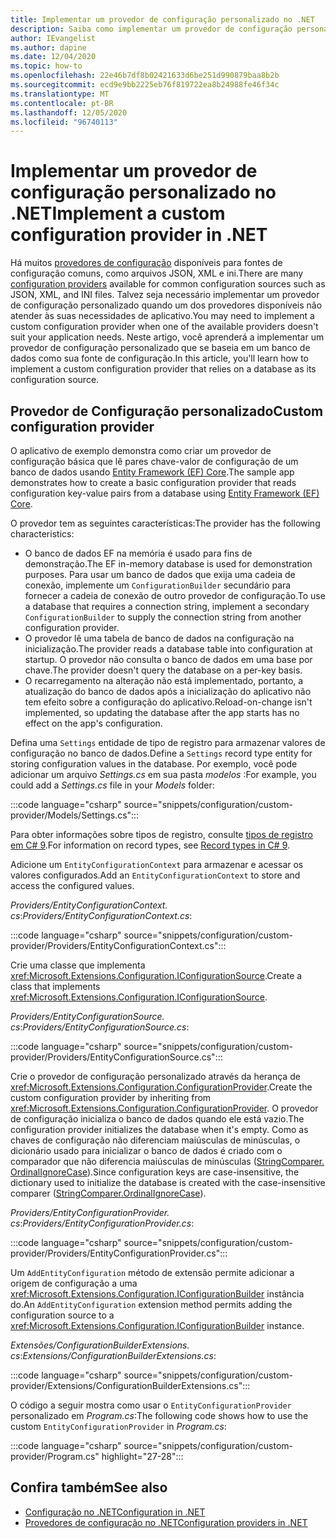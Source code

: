 ```yaml
---
title: Implementar um provedor de configuração personalizado no .NET
description: Saiba como implementar um provedor de configuração personalizada em aplicativos .NET.
author: IEvangelist
ms.author: dapine
ms.date: 12/04/2020
ms.topic: how-to
ms.openlocfilehash: 22e46b7df8b02421633d6be251d990879baa8b2b
ms.sourcegitcommit: ecd9e9bb2225eb76f819722ea8b24988fe46f34c
ms.translationtype: MT
ms.contentlocale: pt-BR
ms.lasthandoff: 12/05/2020
ms.locfileid: "96740113"
---
```

# <a name="implement-a-custom-configuration-provider-in-net"></a><span data-ttu-id="0bb3c-103">Implementar um provedor de configuração personalizado no .NET</span><span class="sxs-lookup"><span data-stu-id="0bb3c-103">Implement a custom configuration provider in .NET</span></span>

<span data-ttu-id="0bb3c-104">Há muitos [provedores de configuração](configuration-providers.md) disponíveis para fontes de configuração comuns, como arquivos JSON, XML e ini.</span><span class="sxs-lookup"><span data-stu-id="0bb3c-104">There are many [configuration providers](configuration-providers.md) available for common configuration sources such as JSON, XML, and INI files.</span></span> <span data-ttu-id="0bb3c-105">Talvez seja necessário implementar um provedor de configuração personalizado quando um dos provedores disponíveis não atender às suas necessidades de aplicativo.</span><span class="sxs-lookup"><span data-stu-id="0bb3c-105">You may need to implement a custom configuration provider when one of the available providers doesn't suit your application needs.</span></span> <span data-ttu-id="0bb3c-106">Neste artigo, você aprenderá a implementar um provedor de configuração personalizado que se baseia em um banco de dados como sua fonte de configuração.</span><span class="sxs-lookup"><span data-stu-id="0bb3c-106">In this article, you'll learn how to implement a custom configuration provider that relies on a database as its configuration source.</span></span>

## <a name="custom-configuration-provider"></a><span data-ttu-id="0bb3c-107">Provedor de Configuração personalizado</span><span class="sxs-lookup"><span data-stu-id="0bb3c-107">Custom configuration provider</span></span>

<span data-ttu-id="0bb3c-108">O aplicativo de exemplo demonstra como criar um provedor de configuração básica que lê pares chave-valor de configuração de um banco de dados usando [Entity Framework (EF) Core](/ef/core).</span><span class="sxs-lookup"><span data-stu-id="0bb3c-108">The sample app demonstrates how to create a basic configuration provider that reads configuration key-value pairs from a database using [Entity Framework (EF) Core](/ef/core).</span></span>

<span data-ttu-id="0bb3c-109">O provedor tem as seguintes características:</span><span class="sxs-lookup"><span data-stu-id="0bb3c-109">The provider has the following characteristics:</span></span>

- <span data-ttu-id="0bb3c-110">O banco de dados EF na memória é usado para fins de demonstração.</span><span class="sxs-lookup"><span data-stu-id="0bb3c-110">The EF in-memory database is used for demonstration purposes.</span></span> <span data-ttu-id="0bb3c-111">Para usar um banco de dados que exija uma cadeia de conexão, implemente um `ConfigurationBuilder` secundário para fornecer a cadeia de conexão de outro provedor de configuração.</span><span class="sxs-lookup"><span data-stu-id="0bb3c-111">To use a database that requires a connection string, implement a secondary `ConfigurationBuilder` to supply the connection string from another configuration provider.</span></span>
- <span data-ttu-id="0bb3c-112">O provedor lê uma tabela de banco de dados na configuração na inicialização.</span><span class="sxs-lookup"><span data-stu-id="0bb3c-112">The provider reads a database table into configuration at startup.</span></span> <span data-ttu-id="0bb3c-113">O provedor não consulta o banco de dados em uma base por chave.</span><span class="sxs-lookup"><span data-stu-id="0bb3c-113">The provider doesn't query the database on a per-key basis.</span></span>
- <span data-ttu-id="0bb3c-114">O recarregamento na alteração não está implementado, portanto, a atualização do banco de dados após a inicialização do aplicativo não tem efeito sobre a configuração do aplicativo.</span><span class="sxs-lookup"><span data-stu-id="0bb3c-114">Reload-on-change isn't implemented, so updating the database after the app starts has no effect on the app's configuration.</span></span>

<span data-ttu-id="0bb3c-115">Defina uma `Settings` entidade de tipo de registro para armazenar valores de configuração no banco de dados.</span><span class="sxs-lookup"><span data-stu-id="0bb3c-115">Define a `Settings` record type entity for storing configuration values in the database.</span></span> <span data-ttu-id="0bb3c-116">Por exemplo, você pode adicionar um arquivo *Settings.cs* em sua pasta *modelos* :</span><span class="sxs-lookup"><span data-stu-id="0bb3c-116">For example, you could add a *Settings.cs* file in your *Models* folder:</span></span>

:::code language="csharp" source="snippets/configuration/custom-provider/Models/Settings.cs":::

<span data-ttu-id="0bb3c-117">Para obter informações sobre tipos de registro, consulte [tipos de registro em C# 9](../../csharp/whats-new/csharp-9.md#record-types).</span><span class="sxs-lookup"><span data-stu-id="0bb3c-117">For information on record types, see [Record types in C# 9](../../csharp/whats-new/csharp-9.md#record-types).</span></span>

<span data-ttu-id="0bb3c-118">Adicione um `EntityConfigurationContext` para armazenar e acessar os valores configurados.</span><span class="sxs-lookup"><span data-stu-id="0bb3c-118">Add an `EntityConfigurationContext` to store and access the configured values.</span></span>

<span data-ttu-id="0bb3c-119">*Providers/EntityConfigurationContext. cs*:</span><span class="sxs-lookup"><span data-stu-id="0bb3c-119">*Providers/EntityConfigurationContext.cs*:</span></span>

:::code language="csharp" source="snippets/configuration/custom-provider/Providers/EntityConfigurationContext.cs":::

<span data-ttu-id="0bb3c-120">Crie uma classe que implementa <xref:Microsoft.Extensions.Configuration.IConfigurationSource>.</span><span class="sxs-lookup"><span data-stu-id="0bb3c-120">Create a class that implements <xref:Microsoft.Extensions.Configuration.IConfigurationSource>.</span></span>

<span data-ttu-id="0bb3c-121">*Providers/EntityConfigurationSource. cs*:</span><span class="sxs-lookup"><span data-stu-id="0bb3c-121">*Providers/EntityConfigurationSource.cs*:</span></span>

:::code language="csharp" source="snippets/configuration/custom-provider/Providers/EntityConfigurationSource.cs":::

<span data-ttu-id="0bb3c-122">Crie o provedor de configuração personalizado através da herança de <xref:Microsoft.Extensions.Configuration.ConfigurationProvider>.</span><span class="sxs-lookup"><span data-stu-id="0bb3c-122">Create the custom configuration provider by inheriting from <xref:Microsoft.Extensions.Configuration.ConfigurationProvider>.</span></span> <span data-ttu-id="0bb3c-123">O provedor de configuração inicializa o banco de dados quando ele está vazio.</span><span class="sxs-lookup"><span data-stu-id="0bb3c-123">The configuration provider initializes the database when it's empty.</span></span> <span data-ttu-id="0bb3c-124">Como as chaves de configuração não diferenciam maiúsculas de minúsculas, o dicionário usado para inicializar o banco de dados é criado com o comparador que não diferencia maiúsculas de minúsculas ([StringComparer. OrdinalIgnoreCase](xref:System.StringComparer.OrdinalIgnoreCase)).</span><span class="sxs-lookup"><span data-stu-id="0bb3c-124">Since configuration keys are case-insensitive, the dictionary used to initialize the database is created with the case-insensitive comparer ([StringComparer.OrdinalIgnoreCase](xref:System.StringComparer.OrdinalIgnoreCase)).</span></span>

<span data-ttu-id="0bb3c-125">*Providers/EntityConfigurationProvider. cs*:</span><span class="sxs-lookup"><span data-stu-id="0bb3c-125">*Providers/EntityConfigurationProvider.cs*:</span></span>

:::code language="csharp" source="snippets/configuration/custom-provider/Providers/EntityConfigurationProvider.cs":::

<span data-ttu-id="0bb3c-126">Um `AddEntityConfiguration` método de extensão permite adicionar a origem de configuração a uma <xref:Microsoft.Extensions.Configuration.IConfigurationBuilder> instância do.</span><span class="sxs-lookup"><span data-stu-id="0bb3c-126">An `AddEntityConfiguration` extension method permits adding the configuration source to a <xref:Microsoft.Extensions.Configuration.IConfigurationBuilder> instance.</span></span>

<span data-ttu-id="0bb3c-127">*Extensões/ConfigurationBuilderExtensions. cs*:</span><span class="sxs-lookup"><span data-stu-id="0bb3c-127">*Extensions/ConfigurationBuilderExtensions.cs*:</span></span>

:::code language="csharp" source="snippets/configuration/custom-provider/Extensions/ConfigurationBuilderExtensions.cs":::

<span data-ttu-id="0bb3c-128">O código a seguir mostra como usar o `EntityConfigurationProvider` personalizado em *Program.cs*:</span><span class="sxs-lookup"><span data-stu-id="0bb3c-128">The following code shows how to use the custom `EntityConfigurationProvider` in *Program.cs*:</span></span>

:::code language="csharp" source="snippets/configuration/custom-provider/Program.cs" highlight="27-28":::

## <a name="see-also"></a><span data-ttu-id="0bb3c-129">Confira também</span><span class="sxs-lookup"><span data-stu-id="0bb3c-129">See also</span></span>

- [<span data-ttu-id="0bb3c-130">Configuração no .NET</span><span class="sxs-lookup"><span data-stu-id="0bb3c-130">Configuration in .NET</span></span>](configuration.md)
- [<span data-ttu-id="0bb3c-131">Provedores de configuração no .NET</span><span class="sxs-lookup"><span data-stu-id="0bb3c-131">Configuration providers in .NET</span></span>](configuration-providers.md)
